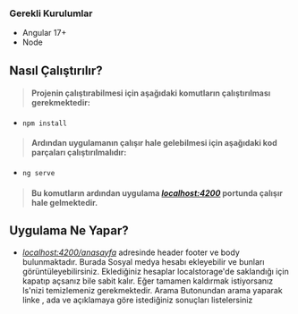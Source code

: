 ### Gerekli Kurulumlar

* Angular 17+
* Node

## Nasıl Çalıştırılır?

> #### Projenin çalıştırabilmesi için aşağıdaki komutların çalıştırılması gerekmektedir:
* `npm install`
> #### Ardından uygulamanın çalışır hale gelebilmesi için aşağıdaki kod parçaları çalıştırılmalıdır:
* `ng serve`
> #### Bu komutların ardından uygulama *[localhost:4200](http://localhost:4200/)* portunda çalışır hale gelmektedir.


## Uygulama Ne Yapar?
* *[localhost:4200/anasayfa](http://localhost:4200)* adresinde header footer ve body bulunmaktadır. Burada Sosyal medya hesabı ekleyebilir ve bunları görüntüleyebilirsiniz. Eklediğiniz hesaplar localstorage'de saklandığı için kapatıp açsanız bile sabit kalır. Eğer tamamen kaldırmak istiyorsanız ls'nizi temizlemeniz gerekmektedir. Arama Butonundan arama yaparak linke , ada ve açıklamaya göre istediğiniz sonuçları listelersiniz
